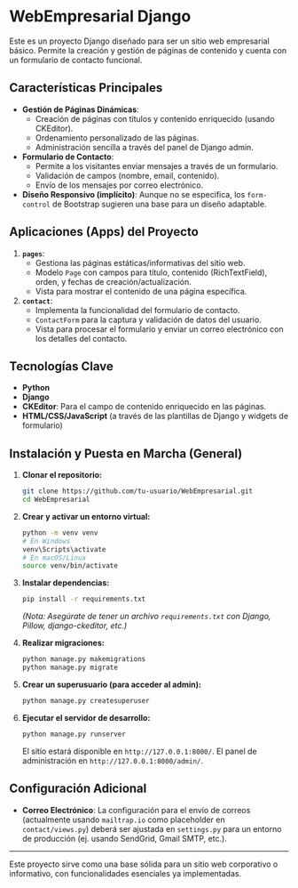 # WebEmpresarial Django

Este es un proyecto Django diseñado para ser un sitio web empresarial básico. Permite la creación y gestión de páginas de contenido y cuenta con un formulario de contacto funcional.

## Características Principales

*   **Gestión de Páginas Dinámicas**:
    *   Creación de páginas con títulos y contenido enriquecido (usando CKEditor).
    *   Ordenamiento personalizado de las páginas.
    *   Administración sencilla a través del panel de Django admin.
*   **Formulario de Contacto**:
    *   Permite a los visitantes enviar mensajes a través de un formulario.
    *   Validación de campos (nombre, email, contenido).
    *   Envío de los mensajes por correo electrónico.
*   **Diseño Responsivo (implícito)**: Aunque no se especifica, los `form-control` de Bootstrap sugieren una base para un diseño adaptable.

## Aplicaciones (Apps) del Proyecto

1.  **`pages`**:
    *   Gestiona las páginas estáticas/informativas del sitio web.
    *   Modelo `Page` con campos para título, contenido (RichTextField), orden, y fechas de creación/actualización.
    *   Vista para mostrar el contenido de una página específica.
2.  **`contact`**:
    *   Implementa la funcionalidad del formulario de contacto.
    *   `ContactForm` para la captura y validación de datos del usuario.
    *   Vista para procesar el formulario y enviar un correo electrónico con los detalles del contacto.

## Tecnologías Clave

*   **Python**
*   **Django**
*   **CKEditor**: Para el campo de contenido enriquecido en las páginas.
*   **HTML/CSS/JavaScript** (a través de las plantillas de Django y widgets de formulario)

## Instalación y Puesta en Marcha (General)

1.  **Clonar el repositorio:**
    ```bash
    git clone https://github.com/tu-usuario/WebEmpresarial.git
    cd WebEmpresarial
    ```
2.  **Crear y activar un entorno virtual:**
    ```bash
    python -m venv venv
    # En Windows
    venv\Scripts\activate
    # En macOS/Linux
    source venv/bin/activate
    ```
3.  **Instalar dependencias:**
    ```bash
    pip install -r requirements.txt
    ```
    *(Nota: Asegúrate de tener un archivo `requirements.txt` con Django, Pillow, django-ckeditor, etc.)*

4.  **Realizar migraciones:**
    ```bash
    python manage.py makemigrations
    python manage.py migrate
    ```
5.  **Crear un superusuario (para acceder al admin):**
    ```bash
    python manage.py createsuperuser
    ```
6.  **Ejecutar el servidor de desarrollo:**
    ```bash
    python manage.py runserver
    ```
    El sitio estará disponible en `http://127.0.0.1:8000/`.
    El panel de administración en `http://127.0.0.1:8000/admin/`.

## Configuración Adicional

*   **Correo Electrónico**: La configuración para el envío de correos (actualmente usando `mailtrap.io` como placeholder en `contact/views.py`) deberá ser ajustada en `settings.py` para un entorno de producción (ej. usando SendGrid, Gmail SMTP, etc.).

---

Este proyecto sirve como una base sólida para un sitio web corporativo o informativo, con funcionalidades esenciales ya implementadas.
